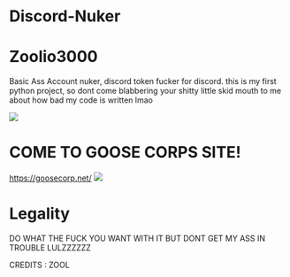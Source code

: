 # Discord-Nuker

# Zoolio3000
Basic Ass Account nuker, discord token fucker for discord.
this is my first python project, so dont come blabbering your shitty little skid mouth to me about how bad my code is written lmao


![](https://gfycat.com/filthyflowerybackswimmer)

# COME TO GOOSE CORPS SITE!
  https://goosecorp.net/
![](https://gfycat.com/filthyflowerybackswimmer)


# Legality

DO WHAT THE FUCK YOU WANT WITH IT BUT DONT GET MY ASS IN TROUBLE LULZZZZZZ

CREDITS : ZOOL
